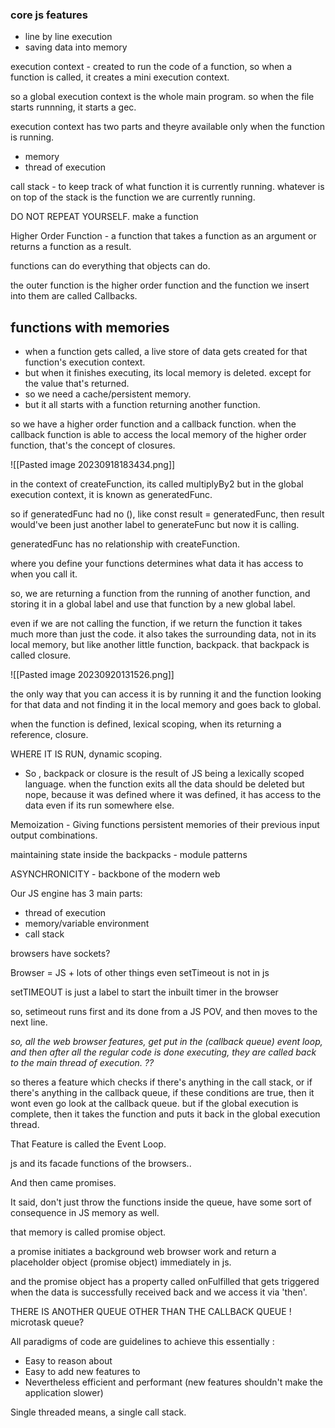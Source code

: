 
### core js features
- line by line execution
- saving data into memory


execution context - created to run the code of a function, so when a function is called, it creates a mini execution context.

so a global execution context is the whole main program. so when the file starts runnning, it starts a gec.

execution context has two parts and theyre available only when the function is running.
- memory
- thread of execution


call stack - to keep track of what function it is currently running. whatever is on top of the stack is the function we are currently running.

DO NOT REPEAT YOURSELF. make a function


Higher Order Function - a function that takes a function as an argument or returns a function as a result.

functions can do everything that objects can do.

the outer function is the higher order function and the function we insert into them are called Callbacks.



## functions with memories

- when a function gets called, a live store of data gets created for that function's execution context. 
- but when it finishes executing, its local memory is deleted. except for the value that's returned.
- so we need a cache/persistent memory.
- but it all starts with a function returning another function. 

so we have a higher order function and a callback function. when the callback function is able to access the local memory of the higher order function, that's the concept of closures. 


![[Pasted image 20230918183434.png]]

in the context of createFunction, its called multiplyBy2 but in the global execution context, it is known as generatedFunc. 

so if generatedFunc had no (), like const result = generatedFunc, then result would've been just another label to generateFunc but now it is calling. 

generatedFunc has no relationship with createFunction. 


where you define your functions determines what data it has access to when you call it.


so, we are returning a function from the running of another function, and storing it in a global label and use that function by a new global label.


even if we are not calling the function, if we return the function it takes much more than just the code. it also takes the surrounding data, not in its local memory, but like another little function, backpack. that backpack is called closure.

![[Pasted image 20230920131526.png]]

the only way that you can access it is by running it and the function looking for that data and not finding it in the local memory and goes back to global.



when the function is defined, lexical scoping, when its returning a reference, closure.

WHERE IT IS RUN, dynamic scoping. 


- So , backpack or closure is the result of JS being a lexically scoped language. when the function exits all the data should be deleted but nope, because it was defined where it was defined, it has access to the data even if its run somewhere else. 

Memoization - Giving functions persistent memories of their previous input output combinations.

maintaining state inside the backpacks - module patterns




ASYNCHRONICITY - backbone of the modern web

Our JS engine has 3 main parts:
- thread of execution
- memory/variable environment
- call stack



browsers have sockets?

Browser = JS + lots of other things
even setTimeout is not in js

setTIMEOUT is just a label to start the inbuilt timer in the browser

so, setimeout runs first and its done from a JS POV, and then moves to the next line.


*so, all the web browser features, get put in the (callback queue) event loop, and then after all the regular  code is done executing, they are called back to the main thread of execution. ??*


so theres a feature which checks if there's anything in the call stack, or if there's anything in the callback queue, if these conditions are true, then it wont even go look at the callback queue. but if the global execution is complete, then it takes the function and puts it back in the global execution thread.

That Feature is called the Event Loop. 


js and its facade functions of the browsers..

And then came promises. 

It said, don't just throw the functions inside the queue, have some sort of consequence in JS memory as well.

that memory is called promise object.

a promise initiates a background web browser work and return a placeholder object (promise object) immediately in js.

and the promise object has a property called onFulfilled that gets triggered when the data is successfully received back and we access it via 'then'.


THERE IS ANOTHER QUEUE OTHER THAN THE CALLBACK QUEUE ! microtask queue?





All paradigms of code are guidelines to achieve this essentially :
- Easy to reason about
- Easy to add new features to
- Nevertheless efficient and performant (new features shouldn't make the application slower)


Single threaded means, a single call stack. 








